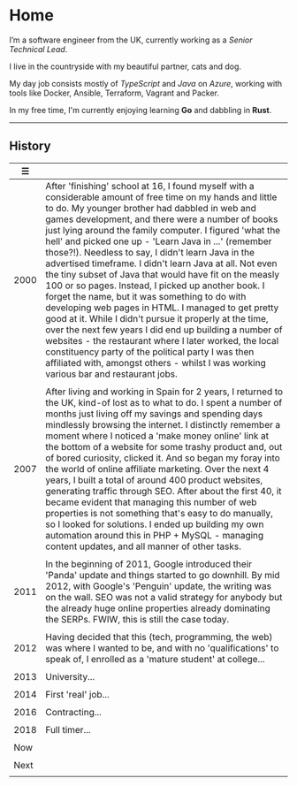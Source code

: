 # Home

I’m a software engineer from the UK, currently working as a _Senior Technical Lead_.

I live in the countryside with my beautiful partner, cats and dog.

My day job consists mostly of _TypeScript_ and _Java_ on _Azure_, working with tools like Docker, Ansible, Terraform, Vagrant and Packer.

In my free time, I'm currently enjoying learning **Go** and dabbling in **Rust**.

---

## History

| ☰    |                                                                                                                                                                                                                                                                                                                                                                                                                                                                                                                                                                                                                                                                                                                                                                                                                                                                                                                                                                                                           |
| ---- | --------------------------------------------------------------------------------------------------------------------------------------------------------------------------------------------------------------------------------------------------------------------------------------------------------------------------------------------------------------------------------------------------------------------------------------------------------------------------------------------------------------------------------------------------------------------------------------------------------------------------------------------------------------------------------------------------------------------------------------------------------------------------------------------------------------------------------------------------------------------------------------------------------------------------------------------------------------------------------------------------------- |
| 2000 | After 'finishing' school at 16, I found myself with a considerable amount of free time on my hands and little to do. My younger brother had dabbled in web and games development, and there were a number of books just lying around the family computer. I figured 'what the hell' and picked one up - 'Learn Java in ...' (remember those?!). Needless to say, I didn't learn Java in the advertised timeframe. I didn't learn Java at all. Not even the tiny subset of Java that would have fit on the measly 100 or so pages. Instead, I picked up another book. I forget the name, but it was something to do with developing web pages in HTML. I managed to get pretty good at it. While I didn't pursue it properly at the time, over the next few years I did end up building a number of websites - the restaurant where I later worked, the local constituency party of the political party I was then affiliated with, amongst others - whilst I was working various bar and restaurant jobs. |
|      |                                                                                                                                                                                                                                                                                                                                                                                                                                                                                                                                                                                                                                                                                                                                                                                                                                                                                                                                                                                                           |
| 2007 | After living and working in Spain for 2 years, I returned to the UK, kind-of lost as to what to do. I spent a number of months just living off my savings and spending days mindlessly browsing the internet. I distinctly remember a moment where I noticed a 'make money online' link at the bottom of a website for some trashy product and, out of bored curiosity, clicked it. And so began my foray into the world of online affiliate marketing. Over the next 4 years, I built a total of around 400 product websites, generating traffic through SEO. After about the first 40, it became evident that managing this number of web properties is not something that's easy to do manually, so I looked for solutions. I ended up building my own automation around this in PHP + MySQL - managing content updates, and all manner of other tasks.                                                                                                                                                |
|      |                                                                                                                                                                                                                                                                                                                                                                                                                                                                                                                                                                                                                                                                                                                                                                                                                                                                                                                                                                                                           |
| 2011 | In the beginning of 2011, Google introduced their 'Panda' update and things started to go downhill. By mid 2012, with Google's 'Penguin' update, the writing was on the wall. SEO was not a valid strategy for anybody but the already huge online properties already dominating the SERPs. FWIW, this is still the case today.                                                                                                                                                                                                                                                                                                                                                                                                                                                                                                                                                                                                                                                                           |
|      |                                                                                                                                                                                                                                                                                                                                                                                                                                                                                                                                                                                                                                                                                                                                                                                                                                                                                                                                                                                                           |
| 2012 | Having decided that this (tech, programming, the web) was where I wanted to be, and with no 'qualifications' to speak of, I enrolled as a 'mature student' at college...                                                                                                                                                                                                                                                                                                                                                                                                                                                                                                                                                                                                                                                                                                                                                                                                                                  |
|      |                                                                                                                                                                                                                                                                                                                                                                                                                                                                                                                                                                                                                                                                                                                                                                                                                                                                                                                                                                                                           |
| 2013 | University...                                                                                                                                                                                                                                                                                                                                                                                                                                                                                                                                                                                                                                                                                                                                                                                                                                                                                                                                                                                             |
|      |                                                                                                                                                                                                                                                                                                                                                                                                                                                                                                                                                                                                                                                                                                                                                                                                                                                                                                                                                                                                           |
| 2014 | First 'real' job...                                                                                                                                                                                                                                                                                                                                                                                                                                                                                                                                                                                                                                                                                                                                                                                                                                                                                                                                                                                       |
|      |                                                                                                                                                                                                                                                                                                                                                                                                                                                                                                                                                                                                                                                                                                                                                                                                                                                                                                                                                                                                           |
| 2016 | Contracting...                                                                                                                                                                                                                                                                                                                                                                                                                                                                                                                                                                                                                                                                                                                                                                                                                                                                                                                                                                                            |
|      |                                                                                                                                                                                                                                                                                                                                                                                                                                                                                                                                                                                                                                                                                                                                                                                                                                                                                                                                                                                                           |
| 2018 | Full timer...                                                                                                                                                                                                                                                                                                                                                                                                                                                                                                                                                                                                                                                                                                                                                                                                                                                                                                                                                                                             |
|      |                                                                                                                                                                                                                                                                                                                                                                                                                                                                                                                                                                                                                                                                                                                                                                                                                                                                                                                                                                                                           |
| Now  |                                                                                                                                                                                                                                                                                                                                                                                                                                                                                                                                                                                                                                                                                                                                                                                                                                                                                                                                                                                                           |
|      |                                                                                                                                                                                                                                                                                                                                                                                                                                                                                                                                                                                                                                                                                                                                                                                                                                                                                                                                                                                                           |
| Next |                                                                                                                                                                                                                                                                                                                                                                                                                                                                                                                                                                                                                                                                                                                                                                                                                                                                                                                                                                                                           |
|      |                                                                                                                                                                                                                                                                                                                                                                                                                                                                                                                                                                                                                                                                                                                                                                                                                                                                                                                                                                                                           |
